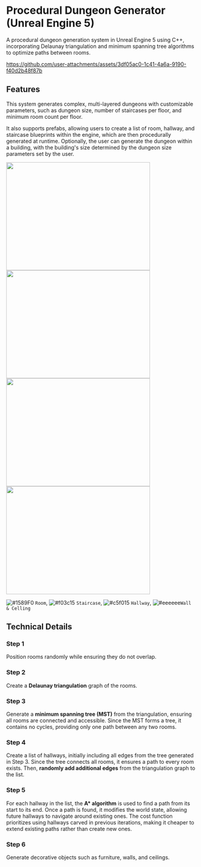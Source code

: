 # Procedural Dungeon Generator (Unreal Engine 5)

A procedural dungeon generation system in Unreal Engine 5 using C++, incorporating Delaunay triangulation and minimum spanning tree algorithms to optimize paths between rooms. 

https://github.com/user-attachments/assets/3df05ac0-1c41-4a6a-9190-f40d2b48f87b

## Features

This system generates complex, multi-layered dungeons with customizable parameters, such as dungeon size, number of staircases per floor, and minimum room count per floor.   

It also supports prefabs, allowing users to create a list of room, hallway, and staircase blueprints within the engine, which are then procedurally generated at runtime.
Optionally, the user can generate the dungeon within a building, with the building's size determined by the dungeon size parameters set by the user.

<img src= "https://github.com/user-attachments/assets/a75b8a30-82d0-4411-8062-a84fbf6fcc4a" width ="382.5" height="288">  
<img src= "https://github.com/user-attachments/assets/1b26ab7d-5252-4b79-9ad9-f1dd9b9aafc5" width ="382.5" height="288">  
<img src= "https://github.com/user-attachments/assets/bbe0fbff-b968-4617-ae8c-b4be06711b7c" width ="382.5" height="288">  
<img src= "https://github.com/user-attachments/assets/36ac92d9-4f08-425f-99cd-c719874e8298" width ="382.5" height="288"> 

![#1589F0](https://placehold.co/15x15/1589F0/1589F0.png) `Room`, ![#f03c15](https://placehold.co/15x15/f03c15/f03c15.png) `Staircase`, ![#c5f015](https://placehold.co/15x15/c5f015/c5f015.png) `Hallway`, ![#eeeeee](https://placehold.co/15x15/eeeeee/eeeeee.png)`Wall & Celling` 

## Technical Details

### Step 1
Position rooms randomly while ensuring they do not overlap.

### Step 2
Create a **Delaunay triangulation** graph of the rooms. 

### Step 3
Generate a **minimum spanning tree (MST)** from the triangulation, ensuring all rooms are connected and accessible. Since the MST forms a tree, it contains no cycles, providing only one path between any two rooms.

### Step 4
Create a list of hallways, initially including all edges from the tree generated in Step 3. Since the tree connects all rooms, it ensures a path to every room exists. Then, **randomly add additional edges** from the triangulation graph to the list.

### Step 5
For each hallway in the list, the **A\* algorithm** is used to find a path from its start to its end. Once a path is found, it modifies the world state, allowing future hallways to navigate around existing ones.
The cost function prioritizes using hallways carved in previous iterations, making it cheaper to extend existing paths rather than create new ones.

### Step 6
Generate decorative objects such as furniture, walls, and ceilings.
